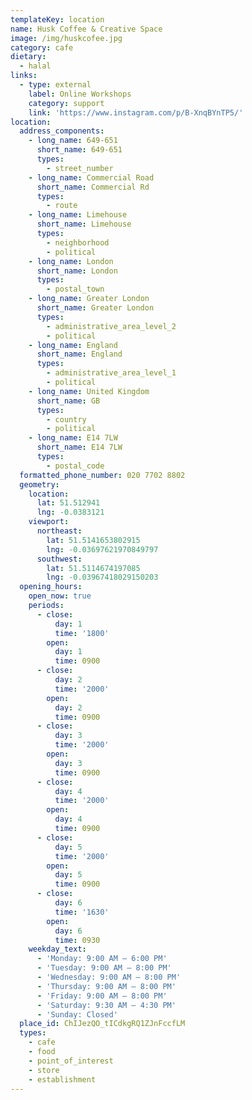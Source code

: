 ```yaml
---
templateKey: location
name: Husk Coffee & Creative Space
image: /img/huskcofee.jpg
category: cafe
dietary:
  - halal
links:
  - type: external
    label: Online Workshops
    category: support
    link: 'https://www.instagram.com/p/B-XnqBYnTP5/'
location:
  address_components:
    - long_name: 649-651
      short_name: 649-651
      types:
        - street_number
    - long_name: Commercial Road
      short_name: Commercial Rd
      types:
        - route
    - long_name: Limehouse
      short_name: Limehouse
      types:
        - neighborhood
        - political
    - long_name: London
      short_name: London
      types:
        - postal_town
    - long_name: Greater London
      short_name: Greater London
      types:
        - administrative_area_level_2
        - political
    - long_name: England
      short_name: England
      types:
        - administrative_area_level_1
        - political
    - long_name: United Kingdom
      short_name: GB
      types:
        - country
        - political
    - long_name: E14 7LW
      short_name: E14 7LW
      types:
        - postal_code
  formatted_phone_number: 020 7702 8802
  geometry:
    location:
      lat: 51.512941
      lng: -0.0383121
    viewport:
      northeast:
        lat: 51.5141653802915
        lng: -0.03697621970849797
      southwest:
        lat: 51.5114674197085
        lng: -0.03967418029150203
  opening_hours:
    open_now: true
    periods:
      - close:
          day: 1
          time: '1800'
        open:
          day: 1
          time: 0900
      - close:
          day: 2
          time: '2000'
        open:
          day: 2
          time: 0900
      - close:
          day: 3
          time: '2000'
        open:
          day: 3
          time: 0900
      - close:
          day: 4
          time: '2000'
        open:
          day: 4
          time: 0900
      - close:
          day: 5
          time: '2000'
        open:
          day: 5
          time: 0900
      - close:
          day: 6
          time: '1630'
        open:
          day: 6
          time: 0930
    weekday_text:
      - 'Monday: 9:00 AM – 6:00 PM'
      - 'Tuesday: 9:00 AM – 8:00 PM'
      - 'Wednesday: 9:00 AM – 8:00 PM'
      - 'Thursday: 9:00 AM – 8:00 PM'
      - 'Friday: 9:00 AM – 8:00 PM'
      - 'Saturday: 9:30 AM – 4:30 PM'
      - 'Sunday: Closed'
  place_id: ChIJezQO_tICdkgRQ1ZJnFccfLM
  types:
    - cafe
    - food
    - point_of_interest
    - store
    - establishment
---
```

